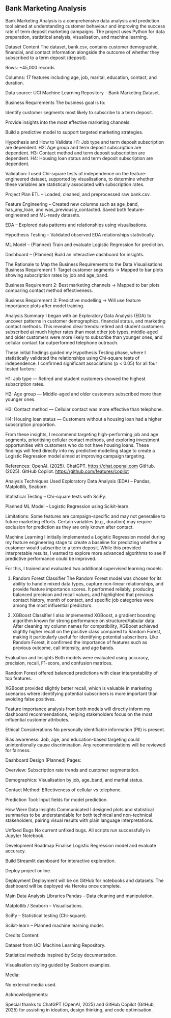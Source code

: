 ## Bank Marketing Analysis
Bank Marketing Analysis is a comprehensive data analysis and prediction tool aimed at understanding customer behaviour and improving the success rate of term deposit marketing campaigns. The project uses Python for data preparation, statistical analysis, visualisation, and machine learning.

Dataset Content
The dataset, bank.csv, contains customer demographic, financial, and contact information alongside the outcome of whether they subscribed to a term deposit (deposit).

Rows: ~45,000 records

Columns: 17 features including age, job, marital, education, contact, and duration.

Data source: UCI Machine Learning Repository – Bank Marketing Dataset.

Business Requirements
The business goal is to:

Identify customer segments most likely to subscribe to a term deposit.

Provide insights into the most effective marketing channels.

Build a predictive model to support targeted marketing strategies.

Hypothesis and How to Validate
H1: Job type and term deposit subscription are dependent.
H2: Age group and term deposit subscription are dependent.
H3: Contact method and term deposit subscription are dependent.
H4: Housing loan status and term deposit subscription are dependent.

Validation:
I used Chi-square tests of independence on the feature-engineered dataset, supported by visualisations, to determine whether these variables are statistically associated with subscription rates.

Project Plan
ETL – Loaded, cleaned, and preprocessed raw bank.csv.

Feature Engineering – Created new columns such as age_band, has_any_loan, and was_previously_contacted. Saved both feature-engineered and ML-ready datasets.

EDA – Explored data patterns and relationships using visualisations.

Hypothesis Testing – Validated observed EDA relationships statistically.

ML Model – (Planned) Train and evaluate Logistic Regression for prediction.

Dashboard – (Planned) Build an interactive dashboard for insights.

The Rationale to Map the Business Requirements to the Data Visualisations
Business Requirement 1: Target customer segments → Mapped to bar plots showing subscription rates by job and age_band.

Business Requirement 2: Best marketing channels → Mapped to bar plots comparing contact method effectiveness.

Business Requirement 3: Predictive modelling → Will use feature importance plots after model training.

Analysis Summary
I began with an Exploratory Data Analysis (EDA) to uncover patterns in customer demographics, financial status, and marketing contact methods. This revealed clear trends: retired and student customers subscribed at much higher rates than most other job types, middle-aged and older customers were more likely to subscribe than younger ones, and cellular contact far outperformed telephone outreach.

These initial findings guided my Hypothesis Testing phase, where I statistically validated the relationships using Chi-square tests of independence. I confirmed significant associations (p < 0.05) for all four tested factors:

H1: Job type — Retired and student customers showed the highest subscription rates.

H2: Age group — Middle-aged and older customers subscribed more than younger ones.

H3: Contact method — Cellular contact was more effective than telephone.

H4: Housing loan status — Customers without a housing loan had a higher subscription proportion.

From these insights, I recommend targeting high-performing job and age segments, prioritising cellular contact methods, and exploring investment opportunities with customers who do not have housing loans. These findings will feed directly into my predictive modelling stage to create a Logistic Regression model aimed at improving campaign targeting.

References:
OpenAI. (2025). ChatGPT. https://chat.openai.com
GitHub. (2025). GitHub Copilot. https://github.com/features/copilot

Analysis Techniques Used
Exploratory Data Analysis (EDA) – Pandas, Matplotlib, Seaborn.

Statistical Testing – Chi-square tests with SciPy.

Planned ML Model – Logistic Regression using Scikit-learn.

Limitations:
Some features are campaign-specific and may not generalise to future marketing efforts. Certain variables (e.g., duration) may require exclusion for prediction as they are only known after contact.

Machine Learning
I initially implemented a Logistic Regression model during my feature engineering stage to create a baseline for predicting whether a customer would subscribe to a term deposit. While this provided interpretable results, I wanted to explore more advanced algorithms to see if predictive performance could be improved.

For this, I trained and evaluated two additional supervised learning models:

1. Random Forest Classifier
The Random Forest model was chosen for its ability to handle mixed data types, capture non-linear relationships, and provide feature importance scores. It performed reliably, producing balanced precision and recall values, and highlighted that previous contact history, month of contact, and specific job categories were among the most influential predictors.

2. XGBoost Classifier
I also implemented XGBoost, a gradient boosting algorithm known for strong performance on structured/tabular data. After cleaning my column names for compatibility, XGBoost achieved slightly higher recall on the positive class compared to Random Forest, making it particularly useful for identifying potential subscribers. Like Random Forest, it confirmed the importance of features such as previous outcome, call intensity, and age bands.

Evaluation and Insights
Both models were evaluated using accuracy, precision, recall, F1-score, and confusion matrices.

Random Forest offered balanced predictions with clear interpretability of top features.

XGBoost provided slightly better recall, which is valuable in marketing scenarios where identifying potential subscribers is more important than avoiding false positives.

Feature importance analysis from both models will directly inform my dashboard recommendations, helping stakeholders focus on the most influential customer attributes.

Ethical Considerations
No personally identifiable information (PII) is present.

Bias awareness: Job, age, and education-based targeting could unintentionally cause discrimination. Any recommendations will be reviewed for fairness.

Dashboard Design (Planned)
Pages:

Overview: Subscription rate trends and customer segmentation.

Demographics: Visualisation by job, age_band, and marital status.

Contact Method: Effectiveness of cellular vs telephone.

Prediction Tool: Input fields for model prediction.

How Were Data Insights Communicated
I designed plots and statistical summaries to be understandable for both technical and non-technical stakeholders, pairing visual results with plain language interpretations.

Unfixed Bugs
No current unfixed bugs. All scripts run successfully in Jupyter Notebook.

Development Roadmap
Finalise Logistic Regression model and evaluate accuracy.

Build Streamlit dashboard for interactive exploration.

Deploy project online.

Deployment
Deployment will be on GitHub for notebooks and datasets. The dashboard will be deployed via Heroku once complete.

Main Data Analysis Libraries
Pandas – Data cleaning and manipulation.

Matplotlib / Seaborn – Visualisations.

SciPy – Statistical testing (Chi-square).

Scikit-learn – Planned machine learning model.

Credits
Content:

Dataset from UCI Machine Learning Repository.

Statistical methods inspired by Scipy documentation.

Visualisation styling guided by Seaborn examples.

Media:

No external media used.

Acknowledgements:

Special thanks to ChatGPT (OpenAI, 2025) and GitHub Copilot (GitHub, 2025) for assisting in ideation, design thinking, and code optimisation.